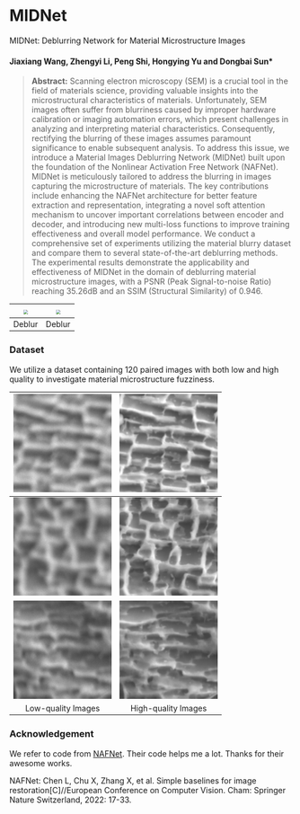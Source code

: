 # MIDNet
MIDNet: Deblurring Network for Material Microstructure Images

#### **Jiaxiang** Wang, Zhengyi Li, Peng Shi, Hongying Yu and Dongbai Sun*

> **Abstract:** Scanning electron microscopy (SEM) is a crucial tool in the field of materials science, providing valuable insights into the microstructural characteristics of materials. Unfortunately, SEM images often suffer from blurriness caused by improper hardware calibration or imaging automation errors, which present challenges in analyzing and interpreting material characteristics. Consequently, rectifying the blurring of these images assumes paramount significance to enable subsequent analysis. To address this issue, we introduce a Material Images Deblurring Network (MIDNet) built upon the foundation of the Nonlinear Activation Free Network (NAFNet). MIDNet is meticulously tailored to address the blurring in images capturing the microstructure of materials. The key contributions include enhancing the NAFNet architecture for better feature extraction and representation, integrating a novel soft attention mechanism to uncover important correlations between encoder and decoder, and introducing new multi-loss functions to improve training effectiveness and overall model performance. We conduct a comprehensive set of experiments utilizing the material blurry dataset and compare them to several state-of-the-art deblurring methods. The experimental results demonstrate the applicability and effectiveness of MIDNet in the domain of deblurring material microstructure images, with a PSNR (Peak Signal-to-noise Ratio) reaching 35.26dB and an SSIM (Structural Similarity) of 0.946. 



| <img src="./figures/5-1.gif" style="zoom:50%;" /> | <img src="./figures//one.gif" style="zoom:50%;" /> |
| :-----------------------------------------------: | :------------------------------------------------: |
|                      Deblur                       |                       Deblur                       |

### Dataset

We utilize a dataset containing 120 paired images with both low and high quality to investigate material microstructure fuzziness.

| ![img](./figures/wps4.png) |  ![](./figures/wps5.png)   |
| :------------------------: | :------------------------: |
| ![img](./figures/wps6.png) | ![img](./figures/wps7.png) |
| ![img](./figures/wps8.png) | ![img](./figures/wps9.png) |
|     Low-quality Images     |    High-quality Images     |



### Acknowledgement

We refer to code from [NAFNet](https://github.com/megvii-research/NAFNet). Their code helps me a lot. Thanks for their awesome works. 

NAFNet:   Chen L, Chu X, Zhang X, et al. Simple baselines for image restoration[C]//European Conference on Computer Vision. Cham: Springer Nature Switzerland, 2022: 17-33.

